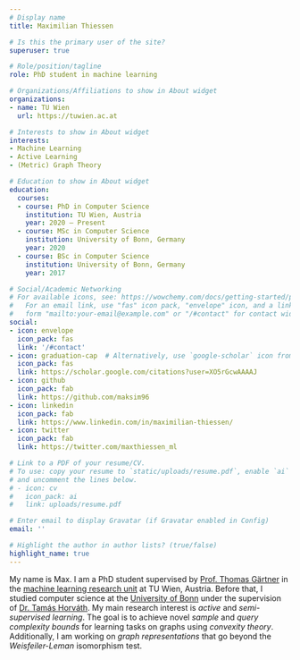 ```yaml
---
# Display name
title: Maximilian Thiessen

# Is this the primary user of the site?
superuser: true

# Role/position/tagline
role: PhD student in machine learning

# Organizations/Affiliations to show in About widget
organizations:
- name: TU Wien
  url: https://tuwien.ac.at

# Interests to show in About widget
interests:
- Machine Learning 
- Active Learning
- (Metric) Graph Theory

# Education to show in About widget
education:
  courses:
  - course: PhD in Computer Science
    institution: TU Wien, Austria
    year: 2020 — Present
  - course: MSc in Computer Science
    institution: University of Bonn, Germany
    year: 2020
  - course: BSc in Computer Science
    institution: University of Bonn, Germany
    year: 2017

# Social/Academic Networking
# For available icons, see: https://wowchemy.com/docs/getting-started/page-builder/#icons
#   For an email link, use "fas" icon pack, "envelope" icon, and a link in the
#   form "mailto:your-email@example.com" or "/#contact" for contact widget.
social:
- icon: envelope
  icon_pack: fas
  link: '/#contact'
- icon: graduation-cap  # Alternatively, use `google-scholar` icon from `ai` icon pack
  icon_pack: fas
  link: https://scholar.google.com/citations?user=XO5rGcwAAAAJ
- icon: github
  icon_pack: fab
  link: https://github.com/maksim96
- icon: linkedin
  icon_pack: fab
  link: https://www.linkedin.com/in/maximilian-thiessen/
- icon: twitter
  icon_pack: fab
  link: https://twitter.com/maxthiessen_ml

# Link to a PDF of your resume/CV.
# To use: copy your resume to `static/uploads/resume.pdf`, enable `ai` icons in `params.toml`,
# and uncomment the lines below.
# - icon: cv
#   icon_pack: ai
#   link: uploads/resume.pdf

# Enter email to display Gravatar (if Gravatar enabled in Config)
email: ''

# Highlight the author in author lists? (true/false)
highlight_name: true
---
```

My name is Max. I am a PhD student supervised by [Prof. Thomas Gärtner](https://thomasgaertner.org/) in the [machine learning research unit](https://ml-tuw.github.io/) at TU Wien, Austria. Before that, I studied computer science at the [University of Bonn](https://mlai.cs.uni-bonn.de/) under the supervision of [Dr. Tamás Horváth](https://mlai.cs.uni-bonn.de/people/tamas-horvath). My main research interest is *active* and *semi-supervised learning*. The goal is to achieve novel *sample* and *query complexity bounds* for learning tasks on graphs using *convexity theory*. Additionally, I am working on *graph representations* that go beyond the *Weisfeiler-Leman* isomorphism test.  
